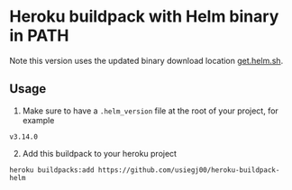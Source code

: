 # Heroku buildpack with Helm binary in PATH

Note this version uses the updated binary download location [get.helm.sh](https://get.helm.sh).

## Usage
1. Make sure to have a `.helm_version` file at the root of your project, for example

```
v3.14.0
```

2. Add this buildpack to your heroku project

```
heroku buildpacks:add https://github.com/usiegj00/heroku-buildpack-helm
```
